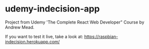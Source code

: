 # udemy-indecision-app

Project from Udemy 'The Complete React Web Developer" Course by Andrew Mead.

If you want to test it live, take a look at: 
https://raspbian-indecision.herokuapp.com/
